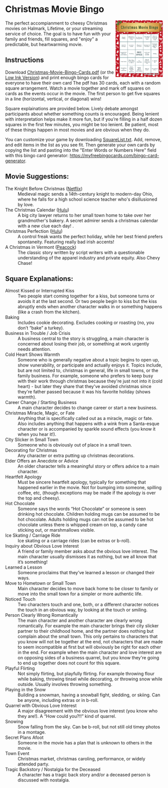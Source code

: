 # Christmas Movie Bingo
<img align="right" width="30%" src="https://github.com/andyrew/Christmas-Movie-Bingo/blob/main/bingo-thumbnail.png">

The perfect accompianment to cheesy Christmas movies on Halmark, Lifetime, or your streaming service of choice. The goal is to have fun with your family and friends, fill squares, and "enjoy" a predictable, but heartwarming movie.

## Instructions
Download [Christmas-Movie-Bingo-Cards.pdf](https://www.github.com/andyrew/Christmas-Movie-Bingo/raw/main/Christmas-Movie-Bingo-Cards.pdf) (or the [Low Ink Version](https://www.github.com/andyrew/Christmas-Movie-Bingo/raw/main/CM-Bingo-Cards-LoInk.pdf)) and print enough bingo cards for everyone to have their own card The pdf has 30 cards, each with a random square arrangement. Watch a movie together and mark off squares on cards as the events occur in the movie. The first person to get five squares in a line (horizontal, vertical, or diagonal) wins! 

Square explainations are provided below. Lively debate amongst participants about whether something counts is encouraged. Being lenient with interpretation helps make it more fun, but if you’re filling in a half dozen squares in the first few minutes, you might be too lenient. Be patient, most of these things happen in most movies and are obvious when they do.

You can customize your game by downloading [SquareList.txt](https://github.com/andyrew/Christmas-Movie-Bingo/blob/main/SquareList.txt). Add, remove, and edit items in the list as you see fit. Then generate your own cards by copying the list and pasting into the "Enter Words or Numbers Here" field with this bingo card generator: https://myfreebingocards.com/bingo-card-generator.

## Movie Suggestions:
<dl>
  <dt>The Knight Before Christmas (<a href='https://www.netflix.com/title/81026188'>Netflix</a>)</dt>
  <dd>Medieval magic sends a 14th-century knight to modern-day Ohio, where he falls for a high school science teacher who's disillusioned by love.</dd>
  <dt>The Christmas Calendar (<a href='https://www.hulu.com/watch/f5dc2716-13c1-4a67-96c1-e372d6a415d5'>Hulu</a>)</dt>
  <dd>A big city lawyer returns to her small town home to take over her grandmother's bakery. A secret admirer sends a christmas calendar with a new clue each day! .</dd>
  <dt>Christmas Perfection (<a href='https://www.hulu.com/movie/christmas-perfection-c2dd3a4b-a72a-4c07-a5a0-624e01137c11'>Hulu</a>)</dt>
  <dd>A control freak wants the perfect holiday, while her best friend prefers spontaneity. Featuring really bad irish accents!</dd>
  <dt>A Christmas in Vermont (<a href='https://www.peacocktv.com/watch-online/movies/comedy/a-christmas-in-vermont/468812c0-7b58-31ba-a686-134096fd2303?gclsrc=aw.ds&gclid=CjwKCAiAv_KMBhAzEiwAs-rX1KiAT81KqPFWsgsY3r7ZfTxRSACys0hWX85tJD-yrpvwD5WHz_KINxoC5dcQAvD_BwE&gclsrc=aw.ds'>Peacock</a>)</dt>
  <dd>The classic story written by script writers with a questionable understanding of the apparel industry and private equity. Also Chevy Chase!</dd>
</dl>

## Square Explanations:
<dl>
  <dt>Almost Kissed or Interrupted Kiss</dt>
  <dd>Two people start coming together for a kiss, but someone turns or avoids it at the last second. Or two people begin to kiss but the kiss abruptly ends when another character walks in or something happens (like a crash from the kitchen).</dd>
  <dt>Baking</dt>
  <dd>Includes cookie decorating. Excludes cooking or roasting (no, you don’t “bake” a turkey).</dd>
  <dt>Business in Trouble / Job Crisis</dt>
  <dd>A business central to the story is struggling, a main character is concerned about losing their job, or something at work urgently needs attention.</dd>
  <dt>Cold Heart Shows Warmth</dt>
  <dd>Someone who is generally negative about a topic begins to open up, show vunerability, or participate and actually enjoys it. Topics include, but are not limited to, christmas in general, life in small towns, or the family business. For example, someone who prefers to keep busy with their work through christmas because they're just not into it (cold heart) - but later they share that they've avoided christmas since they're father passed because it was his favorite holiday (shows warmth).</dd>
  <dt>Career Change / Starting Business</dt>
  <dd>A main character decides to change career or start a new business.</dd>
  <dt>Christmas Miracle, Magic, or Fate</dt>
  <dd>Anything that is specifically called out as a miracle, magic or fate. Also includes anything that happens with a wink from a Santa-esque character or is accompanied by sparkle sound effects (you know it when you hear it!).</dd>
  <dt>City Slicker in Small Town</dt>
  <dd>Someone who is obviously out of place in a small town.</dd>
  <dt>Decorating for Christmas</dt>
  <dd>Any character or extra putting up christmas decorations.</dd>
  <dt>Elder Offers an Anecdote or Advice</dt>
  <dd>An older character tells a meaningful story or offers advice to a main character.</dd>
  <dt>Heartfelt Apology</dt>
  <dd>Must be sincere heartfelt apology, typically for something that happened earlier in the movie. Not for bumping into someone, spilling coffee, etc, (though exceptions may be made if the apology is over the top and cheesy).</dd>
  <dt>Hot Chocolate</dt>
  <dd>Someone says the words “Hot Chocolate” or someone is seen drinking hot chocolate. Children holding mugs can be assumed to be hot chocolate. Adults holding mugs can not be assumed to be hot chocolate unless there is whipped cream on top, a candy cane sticking out, or marshmallows visible.</dd>
  <dt>Ice Skating / Carriage Ride</dt>
  <dd>Ice skating or a carriage rides (can be extras or b-roll).</dd>
  <dt>Inquiry about Obvious Love Interest</dt>
  <dd>A friend or family member asks about the obvious love interest. The main character usually dismisses it as nothing, but we all know that it’s something!</dd>
  <dt>Learned a Lesson</dt>
  <dd>Someone proclaims that they’ve learned a lesson or changed their ways.</dd>
  <dt>Move to Hometown or Small Town</dt>
  <dd>Main character decides to move back home to be closer to family or move into the small town for a simpler or more authentic life.</dd>
  <dt>Noticed Touch</dt>
  <dd>Two characters touch and one, both, or a different character notices the touch in an obvious way, by looking at the touch or smiling. </dd>
  <dt>Person Clearly Wrong Romantically</dt>
  <dd>The main character and another character are clearly wrong romantically. For example the main character brings their city slicker partner to their childhood home, and the partner does nothing but complain about the small town. This only pertains to characters that you know will not be together at the end, not characters that are made to seem incompatible at first but will obviously be right for each other in the end. For example when the main character and love interest are on opposing sides of a business quarrel, but you know they're going to end up together does not count for this square.</dd>
  <dt>Playful Flirting</dt>
  <dd>Not simply flirting, but playfully flirting. For example throwing flour while baking, throwing tinsel while decorating, or throwing snow while outside. Usually involves throwing something.</dd>
  <dt>Playing in the Snow</dt>
  <dd>Building a snowman, having a snowball fight, sledding, or skiing. Can be anyone, including extras or in b-roll.</dd>
  <dt>Quarrel with Obvious Love Interest</dt>
  <dd>A major disagreement with the obvious love interest (you know who they are!). A “How could you?!!” kind of quarrel.</dd>
  <dt>Snowing</dt>
  <dd>Snow falling from the sky. Can be b-roll, but not still old timey photos in a montage.</dd>
  <dt>Secret Plans Afoot</dt>
  <dd>Someone in the movie has a plan that is unknown to others in the movie.</dd>
  <dt>Town Event</dt>
  <dd>Christmas market, christmas caroling, performance, or widely attended party.</dd>
  <dt>Tragic Backstory / Nostalgia for the Deceased</dt>
  <dd>A character has a tragic back story and/or a deceased person is discussed with nostalgia.</dd>
</dl>
